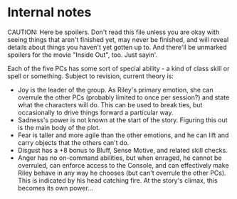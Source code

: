 Internal notes
==============

CAUTION: Here be spoilers. Don't read this file unless you are okay with
seeing things that aren't finished yet, may never be finished, and will
reveal details about things you haven't yet gotten up to. And there'll be
unmarked spoilers for the movie "Inside Out", too. Just sayin'.

Each of the five PCs has some sort of special ability - a kind of class skill
or spell or something. Subject to revision, current theory is:

* Joy is the leader of the group. As Riley's primary emotion, she can overrule
  the other PCs (probably limited to once per session?) and state what the
  characters will do. This can be used to break ties, but occasionally to
  drive things forward a particular way.
* Sadness's power is not known at the start of the story. Figuring this out is
  the main body of the plot.
* Fear is taller and more agile than the other emotions, and he can lift and
  carry objects that the others can't do.
* Disgust has a +8 bonus to Bluff, Sense Motive, and related skill checks.
* Anger has no on-command abilities, but when enraged, he cannot be overruled,
  can enforce access to the Console, and can effectively make Riley behave in
  any way he chooses (but can't overrule the other PCs). This is indicated by
  his head catching fire. At the story's climax, this becomes its own power...
